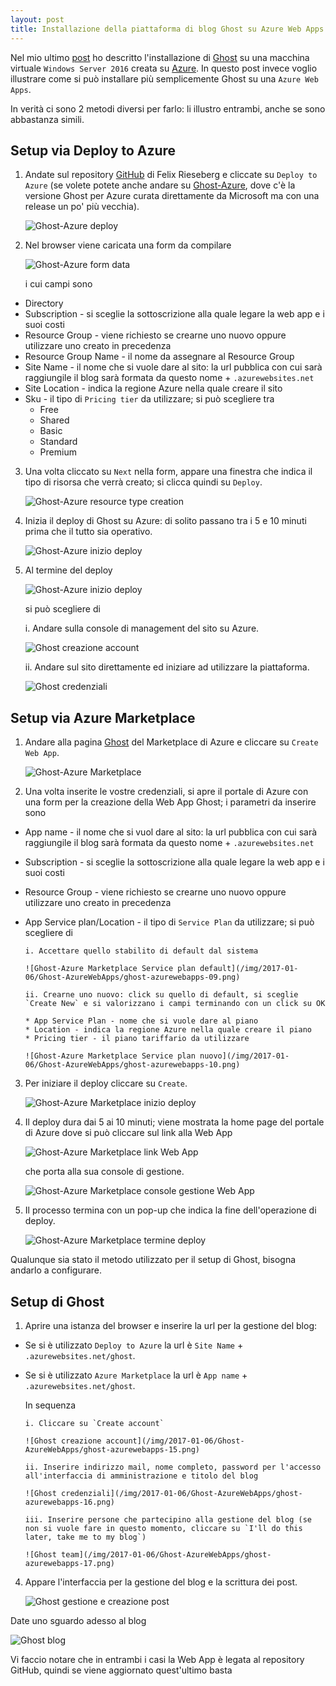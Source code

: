 ```yaml
---
layout: post
title: Installazione della piattaforma di blog Ghost su Azure Web Apps 
---
```

Nel mio ultimo [post](https://marcomangiante.github.io/2017/01/02/installazione-ghost-windows-azure/) ho descritto l'installazione di [Ghost](http://ghost.org) su una macchina virtuale `Windows Server 2016` creata su [Azure](http://portal.azure.com).
In questo post invece voglio illustrare come si può installare più semplicemente Ghost su una `Azure Web Apps`.

In verità ci sono 2 metodi diversi per farlo: li illustro entrambi, anche se sono abbastanza simili.

## Setup via Deploy to Azure

1. Andate sul repository [GitHub](http://github.com/felixrieseberg/Ghost-Azure) di Felix Rieseberg e cliccate su `Deploy to Azure` (se volete potete anche andare su [Ghost-Azure](https://github.com/AzureWebApps/Ghost-Azure), dove c'è la versione Ghost per Azure curata direttamente da Microsoft ma con una release un po' più vecchia).

   ![Ghost-Azure deploy](/img/2017-01-06/Ghost-AzureWebApps/ghost-azurewebapps-01.png)

2. Nel browser viene caricata una form da compilare

   ![Ghost-Azure form data](/img/2017-01-06/Ghost-AzureWebApps/ghost-azurewebapps-02.png)

   i cui campi sono
   
* Directory
* Subscription - si sceglie la sottoscrizione alla quale legare la web app e i suoi costi
* Resource Group - viene richiesto se crearne uno nuovo oppure utilizzare uno creato in precedenza
* Resource Group Name - il nome da assegnare al Resource Group
* Site Name - il nome che si vuole dare al sito: la url pubblica con cui sarà raggiungile il blog sarà formata da questo nome + `.azurewebsites.net`
* Site Location - indica la regione Azure nella quale creare il sito
* Sku - il tipo di `Pricing tier` da utilizzare; si può scegliere tra
  * Free
  * Shared
  * Basic
  * Standard
  * Premium


3. Una volta cliccato su `Next` nella form, appare una finestra che indica il tipo di risorsa che verrà creato; si clicca quindi su `Deploy`.

   ![Ghost-Azure resource type creation](/img/2017-01-06/Ghost-AzureWebApps/ghost-azurewebapps-03.png)

4. Inizia il deploy di Ghost su Azure: di solito passano tra i 5 e 10 minuti prima che il tutto sia operativo.

   ![Ghost-Azure inizio deploy](/img/2017-01-06/Ghost-AzureWebApps/ghost-azurewebapps-04.png)

5. Al termine del deploy

   ![Ghost-Azure inizio deploy](/img/2017-01-06/Ghost-AzureWebApps/ghost-azurewebapps-05.png)

   si può scegliere di

      i. Andare sulla console di management del sito su Azure.

      ![Ghost creazione account](/img/2017-01-06/Ghost-AzureWebApps/ghost-azurewebapps-06.png)

      ii. Andare sul sito direttamente ed iniziare ad utilizzare la piattaforma.

      ![Ghost credenziali](/img/2017-01-06/Ghost-AzureWebApps/ghost-azurewebapps-07.png)

## Setup via Azure Marketplace

1. Andare alla pagina [Ghost](http://azure.microsoft.com/en-us/marketplace/partners/ghost/ghost) del Marketplace di Azure e cliccare su `Create Web App`.

   ![Ghost-Azure Marketplace](/img/2017-01-06/Ghost-AzureWebApps/ghost-azurewebapps-08.png)

2. Una volta inserite le vostre credenziali, si apre il portale di Azure con una form per la creazione della Web App Ghost; i parametri da inserire sono

* App name - il nome che si vuol dare al sito: la url pubblica con cui sarà raggiungile il blog sarà formata da questo nome + `.azurewebsites.net`
* Subscription - si sceglie la sottoscrizione alla quale legare la web app e i suoi costi
* Resource Group - viene richiesto se crearne uno nuovo oppure utilizzare uno creato in precedenza
* App Service plan/Location - il tipo di `Service Plan` da utilizzare; si può scegliere di

      i. Accettare quello stabilito di default dal sistema

      ![Ghost-Azure Marketplace Service plan default](/img/2017-01-06/Ghost-AzureWebApps/ghost-azurewebapps-09.png)

      ii. Crearne uno nuovo: click su quello di default, si sceglie `Create New` e si valorizzano i campi terminando con un click su OK

      * App Service Plan - nome che si vuole dare al piano
      * Location - indica la regione Azure nella quale creare il piano
      * Pricing tier - il piano tariffario da utilizzare

      ![Ghost-Azure Marketplace Service plan nuovo](/img/2017-01-06/Ghost-AzureWebApps/ghost-azurewebapps-10.png)

3. Per iniziare il deploy cliccare su `Create`.

   ![Ghost-Azure Marketplace inizio deploy](/img/2017-01-06/Ghost-AzureWebApps/ghost-azurewebapps-11.png)

4. Il deploy dura dai 5 ai 10 minuti; viene mostrata la home page del portale di Azure dove si può cliccare sul link alla Web App

   ![Ghost-Azure Marketplace link Web App](/img/2017-01-06/Ghost-AzureWebApps/ghost-azurewebapps-12.png)

   che porta alla sua console di gestione.

   ![Ghost-Azure Marketplace console gestione Web App](/img/2017-01-06/Ghost-AzureWebApps/ghost-azurewebapps-13.png)

5. Il processo termina con un pop-up che indica la fine dell'operazione di deploy.

   ![Ghost-Azure Marketplace termine deploy](/img/2017-01-06/Ghost-AzureWebApps/ghost-azurewebapps-14.png)
   
Qualunque sia stato il metodo utilizzato per il setup di Ghost, bisogna andarlo a configurare.

## Setup di Ghost

1. Aprire una istanza del browser e inserire la url per la gestione del blog:

* Se si è utilizzato `Deploy to Azure` la url è `Site Name` + `.azurewebsites.net/ghost`.
* Se si è utilizzato `Azure Marketplace` la url è `App name` + `.azurewebsites.net/ghost`.

  In sequenza

      i. Cliccare su `Create account`

      ![Ghost creazione account](/img/2017-01-06/Ghost-AzureWebApps/ghost-azurewebapps-15.png)

      ii. Inserire indirizzo mail, nome completo, password per l'accesso all'interfaccia di amministrazione e titolo del blog

      ![Ghost credenziali](/img/2017-01-06/Ghost-AzureWebApps/ghost-azurewebapps-16.png)

      iii. Inserire persone che partecipino alla gestione del blog (se non si vuole fare in questo momento, cliccare su `I'll do this later, take me to my blog`)

      ![Ghost team](/img/2017-01-06/Ghost-AzureWebApps/ghost-azurewebapps-17.png)

4. Appare l'interfaccia per la gestione del blog e la scrittura dei post.

   ![Ghost gestione e creazione post](/img/2017-01-06/GitHub-Pages-Intro/ghost-azurewebapps-18.png)

Date uno sguardo adesso al blog

   ![Ghost blog](/img/2017-01-06/GitHub-Pages-Intro/ghost-azurewebapps-19.png)


Vi faccio notare che in entrambi i casi la Web App è legata al repository GitHub, quindi se viene aggiornato quest'ultimo basta 

